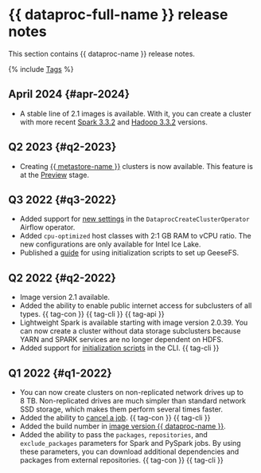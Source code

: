 # {{ dataproc-full-name }} release notes

This section contains {{ dataproc-name }} release notes.

{% include [Tags](../../_includes/mdb/release-notes-tags.md) %}


## April 2024 {#apr-2024}

* A stable line of 2.1 images is available. With it, you can create a cluster with more recent [Spark 3.3.2](https://spark.apache.org/releases/spark-release-3-3-2.html) and [Hadoop 3.3.2](https://hadoop.apache.org/docs/r3.3.2/hadoop-project-dist/hadoop-common/release/3.3.2/RELEASENOTES.3.3.2.html) versions.

## Q2 2023 {#q2-2023}

* Сreating [{{ metastore-name }}](../concepts/metastore.md) clusters is now available. This feature is at the [Preview](../../overview/concepts/launch-stages.md) stage.

## Q3 2022 {#q3-2022}

* Added support for [new settings](https://github.com/apache/airflow/pull/25158) in the `DataprocCreateClusterOperator` Airflow operator.
* Added `cpu-optimized` host classes with 2:1 GB RAM to vCPU ratio. The new configurations are only available for Intel Ice Lake.
* Published a [guide](../tutorials/geesefs-init-actions.md) for using initialization scripts to set up GeeseFS.

## Q2 2022 {#q2-2022}

* Image version 2.1 available.
* Added the ability to enable public internet access for subclusters of all types. {{ tag-con }} {{ tag-cli }} {{ tag-api }}
* Lightweight Spark is available starting with image version 2.0.39. You can now create a cluster without data storage subclusters because YARN and SPARK services are no longer dependent on HDFS.
* Added support for [initialization scripts](../concepts/init-action.md) in the CLI. {{ tag-cli }}

## Q1 2022 {#q1-2022}

* You can now create clusters on non-replicated network drives up to 8 TB. Non-replicated drives are much simpler than standard network SSD storage, which makes them perform several times faster.
* Added the ability to [cancel a job](../operations/jobs-spark#cancel). {{ tag-con }} {{ tag-cli }}
* Added the build number in [image version {{ dataproc-name }}](../concepts/environment.md).
* Added the ability to pass the `packages`, `repositories`, and `exclude_packages` parameters for Spark and PySpark jobs. By using these parameters, you can download additional dependencies and packages from external repositories. {{ tag-con }} {{ tag-cli }}

